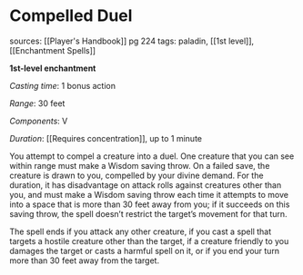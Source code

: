 # Compelled Duel
sources: [[Player's Handbook]] pg 224
tags: paladin, [[1st level]], [[Enchantment Spells]]

**1st-level enchantment**

*Casting time*: 1 bonus action

*Range*: 30 feet

*Components*: V

*Duration*: [[Requires concentration]], up to 1 minute

You attempt to compel a creature into a duel. One creature that you can see within range must make a Wisdom saving throw. On a failed save, the creature is drawn to you, compelled by your divine demand. For the duration, it has disadvantage on attack rolls against creatures other than you, and must make a Wisdom saving throw each time it attempts to move into a space that is more than 30 feet away from you; if it succeeds on this saving throw, the spell doesn’t restrict the target’s movement for that turn.

The spell ends if you attack any other creature, if you cast a spell that targets a hostile creature other than the target, if a creature friendly to you damages the target or casts a harmful spell on it, or if you end your turn more than 30 feet away from the target.
